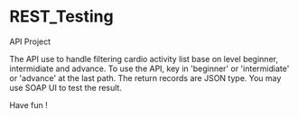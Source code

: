 # REST_Testing
API Project

The API use to handle filtering cardio activity list base on level beginner, intermidiate and advance.
To use the API, key in 'beginner' or 'intermidiate' or 'advance' at the last path.
The return records are JSON type.
You may use SOAP UI to test the result.

Have fun !
